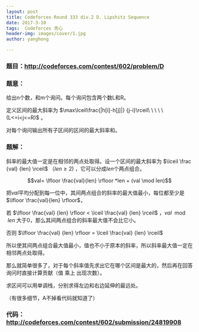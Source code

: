 ```yaml
---
layout: post
title: Codeforces Round 333 div.2 D. Lipshitz Sequence
date: 2017-3-10
tags:  Codeforces 贪心
header-img: images/cover/1.jpg
author: yanghong

---
```


### 题目：http://codeforces.com/contest/602/problem/D

### 题意：
给出n个数，和m个询问。每个询问包含两个数L和R。

定义区间的最大斜率为 $\max\lceil\frac{|h[i]-h[j]|} {j-i}\rceil\ \ \ \ \ (L<=i<j<=R)$ 。

对每个询问输出所有子区间的区间的最大斜率和。

<!--more-->

### 题解：
斜率的最大值一定是在相邻的两点处取得。设一个区间的最大斜率为 $\lceil \frac {val} {len} \rceil$ （$len \ge 2$) ，它可以分成$len$个两点组合。

$$val= \lfloor \frac{val}{len}  \rfloor  *len + (val \mod len)$$

把$val$平均分配到每一位中，其间两点组合的斜率的最大值最小，每位都至少是 $\lfloor \frac{val}{len}  \rfloor$，

若 $\lfloor \frac{val} {len} \rfloor < \lceil \frac{val} {len}  \rceil$ ，$val \mod len$ 大于0，那么其间两点组合的斜率最大值不会比它小。

否则  $\lfloor \frac{val} {len}  \rfloor = \lceil \frac{val} {len}  \rceil$

所以使其间两点组合最大值最小，值也不小于原本的斜率，所以斜率最大值一定在相邻两点处取得。



那么就简单很多了，对于每个斜率值先求出它在哪个区间是最大的，然后再在回答询问时直接计算贡献（值 乘上 出现次数）。

求区间可以用单调栈，分别求得左边和右边延伸的最远处。

（有很多细节，A不掉看代码就知道了）

### 代码：http://codeforces.com/contest/602/submission/24819908